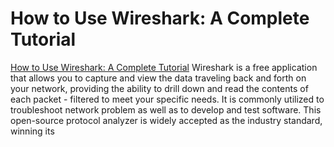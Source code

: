 # How to Use Wireshark: A Complete Tutorial
[How to Use Wireshark: A Complete Tutorial](https://www.lifewire.com/wireshark-tutorial-4143298)
Wireshark is a free application that allows you to capture and view the data traveling back and forth on your network, providing the ability to drill down and read the contents of each packet - filtered to meet your specific needs. It is commonly utilized to troubleshoot network problem as well as to develop and test software. This open-source protocol analyzer is widely accepted as the industry standard, winning its 
<!--stackedit_data:
eyJoaXN0b3J5IjpbMTk3ODA3NTkzMV19
-->